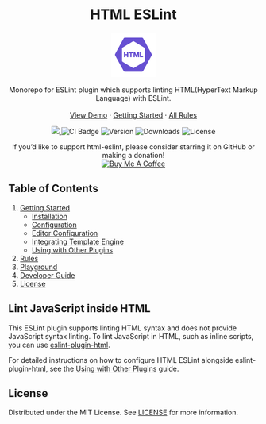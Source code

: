 <h1 align="center"> HTML ESLint </h1>

<p align="center">
 <a href="https://html-eslint.org">
    <img src="packages/website/src/assets/logo_180x180.png" alt="Logo" width="90" height="90">
  </a>
   <p align="center">
  Monorepo for ESLint plugin which supports linting HTML(HyperText Markup Language) with ESLint.
  <br/>
  <br/>
  <a href="https://html-eslint.org/playground">View Demo</a>
  ·
  <a href="https://html-eslint.org/docs/getting-started">Getting Started</a>
  ·
  <a href="https://html-eslint.org/docs/rules">All Rules</a>
  </p>
  
</p>

<p align="center">
  <a href="https://codecov.io/gh/yeonjuan/html-eslint">
    <img src="https://codecov.io/gh/yeonjuan/html-eslint/branch/main/graph/badge.svg?token=0BVJ8GGDZ6"/>
  </a>
  <img src="https://github.com/yeonjuan/html-eslint/actions/workflows/main.yml/badge.svg?branch=main" alt="CI Badge" />
  <img src="https://img.shields.io/npm/v/@html-eslint/eslint-plugin?color=success" alt="Version" />
  <img src="https://img.shields.io/npm/dw/@html-eslint/eslint-plugin" alt="Downloads" />
  <img src="https://img.shields.io/npm/l/@html-eslint/eslint-plugin?color=success" alt="License" />
</p>

<p align="center">
If you’d like to support html-eslint, please consider starring it on GitHub or making a donation! <br>
<a href="https://www.buymeacoffee.com/yeonjuan93p" target="_blank"><img src="https://cdn.buymeacoffee.com/buttons/v2/default-yellow.png" alt="Buy Me A Coffee" style="height: 40px !important;width: 144px !important;" ></a>
</p>

## Table of Contents

1. [Getting Started](https://html-eslint.org/docs/getting-started)
   - [Installation](https://html-eslint.org/docs/getting-started#installation)
   - [Configuration](https://html-eslint.org/docs/getting-started#configuration)
   - [Editor Configuration](https://html-eslint.org/docs/getting-started#editor-configuration)
   - [Integrating Template Engine](https://html-eslint.org/docs/integrating-template-engine)
   - [Using with Other Plugins](https://html-eslint.org/docs/using-with-other-plugins)
1. [Rules](https://html-eslint.org/docs/rules)
1. [Playground](https://html-eslint.org/playground)
1. [Developer Guide](https://html-eslint.org/developer-guide.md)
1. [License](#License)

## Lint JavaScript inside HTML

This ESLint plugin supports linting HTML syntax and does not provide JavaScript syntax linting. To lint JavaScript in HTML, such as inline scripts, you can use [eslint-plugin-html](https://github.com/BenoitZugmeyer/eslint-plugin-html).

For detailed instructions on how to configure HTML ESLint alongside eslint-plugin-html, see the [Using with Other Plugins](https://html-eslint.org/docs/using-with-other-plugins) guide.

## License

Distributed under the MIT License. See [LICENSE](./LICENSE) for more information.
